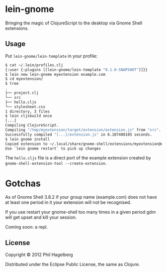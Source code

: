 # lein-gnome

Bringing the magic of ClojureScript to the desktop via Gnome Shell extensions.

## Usage

Put `lein-gnome/lein-template` in your profile:

``` bash
$ cat ~/.lein/profiles.clj
{:user {:plugins [[lein-gnome/lein-template "0.1.0-SNAPSHOT"]]}}
$ lein new lein-gnome myextension example.com
$ cd myextension/
$ tree
.
├── project.clj
└── src
├── hello.cljs
└── stylesheet.css
1 directory, 3 files
$ lein cljsbuild once
[...]
Compiling ClojureScript.
Compiling "/tmp/myextension/target/extension/extension.js" from "src"...
Successfully compiled "[...]/extension.js" in 6.107488105 seconds.
$ lein gnome install
Copied extension to ~/.local/share/gnome-shell/extensions/myextension@example.com directory.
Use `lein gnome restart` to pick up changes
```

The `hello.cljs` file is a direct port of the example extension created by `gnome-shell-extension-tool --create-extension`.

# Gotchas

As of Gnome Shell 3.8.2 if your group name (example.com) does not have at least one period in it your extension will not be recognised.

If you use restart your gnome-shell too many times in a given period gdm will get upset and kill your session.

Coming soon: a repl.

## License

Copyright © 2012 Phil Hagelberg

Distributed under the Eclipse Public License, the same as Clojure.
